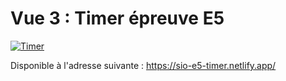 # Vue 3 : Timer épreuve E5

[![Timer](https://img.youtube.com/vi/_cMkRmXe4sw/0.jpg)](https://www.youtube.com/watch?v=_cMkRmXe4sw)

Disponible à l'adresse suivante : <https://sio-e5-timer.netlify.app/>